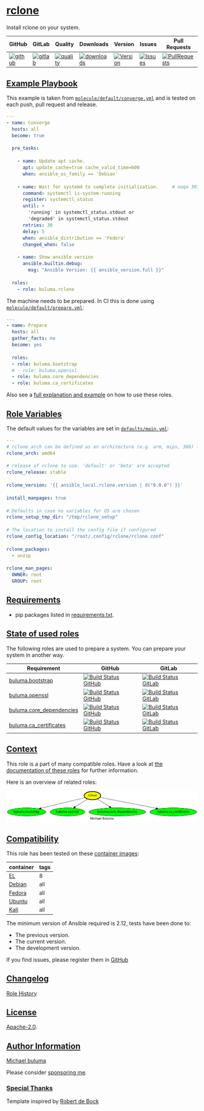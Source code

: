 # [rclone](#rclone)

Install rclone on your system.

|GitHub|GitLab|Quality|Downloads|Version|Issues|Pull Requests|
|------|------|-------|---------|-------|------|-------------|
|[![github](https://github.com/buluma/ansible-role-rclone/workflows/Ansible%20Molecule/badge.svg)](https://github.com/buluma/ansible-role-rclone/actions)|[![gitlab](https://gitlab.com/shadowwalker/ansible-role-rclone/badges/master/pipeline.svg)](https://gitlab.com/shadowwalker/ansible-role-rclone)|[![quality](https://img.shields.io/ansible/quality/58878)](https://galaxy.ansible.com/buluma/rclone)|[![downloads](https://img.shields.io/ansible/role/d/58878)](https://galaxy.ansible.com/buluma/rclone)|[![Version](https://img.shields.io/github/release/buluma/ansible-role-rclone.svg)](https://github.com/buluma/ansible-role-rclone/releases/)|[![Issues](https://img.shields.io/github/issues/buluma/ansible-role-rclone.svg)](https://github.com/buluma/ansible-role-rclone/issues/)|[![PullRequests](https://img.shields.io/github/issues-pr-closed-raw/buluma/ansible-role-rclone.svg)](https://github.com/buluma/ansible-role-rclone/pulls/)|

## [Example Playbook](#example-playbook)

This example is taken from [`molecule/default/converge.yml`](https://github.com/buluma/ansible-role-rclone/blob/master/molecule/default/converge.yml) and is tested on each push, pull request and release.

```yaml
---
- name: Converge
  hosts: all
  become: true

  pre_tasks:

    - name: Update apt cache.
      apt: update_cache=true cache_valid_time=600
      when: ansible_os_family == 'Debian'

    - name: Wait for systemd to complete initialization.     # noqa 303
      command: systemctl is-system-running
      register: systemctl_status
      until: >
        'running' in systemctl_status.stdout or
        'degraded' in systemctl_status.stdout
      retries: 30
      delay: 5
      when: ansible_distribution == 'Fedora'
      changed_when: false

    - name: Show ansible version
      ansible.builtin.debug:
        msg: "Ansible Version: {{ ansible_version.full }}"

  roles:
    - role: buluma.rclone
```

The machine needs to be prepared. In CI this is done using [`molecule/default/prepare.yml`](https://github.com/buluma/ansible-role-rclone/blob/master/molecule/default/prepare.yml):

```yaml
---
- name: Prepare
  hosts: all
  gather_facts: no
  become: yes

  roles:
  - role: buluma.bootstrap
  # - role: buluma.openssl
  - role: buluma.core_dependencies
  - role: buluma.ca_certificates
```

Also see a [full explanation and example](https://buluma.github.io/how-to-use-these-roles.html) on how to use these roles.

## [Role Variables](#role-variables)

The default values for the variables are set in [`defaults/main.yml`](https://github.com/buluma/ansible-role-rclone/blob/master/defaults/main.yml):

```yaml
---
# rclone_arch can be defined as an architecture (e.g. arm, mips, 386) listed at https://github.com/ncw/rclone/releases
rclone_arch: amd64

# release of rclone to use. 'default' or 'beta' are accepted
rclone_release: stable

rclone_version: '{{ ansible_local.rclone.version | d("0.0.0") }}'

install_manpages: true

# Defaults in case no variables for OS are chosen
rclone_setup_tmp_dir: "/tmp/rclone_setup"

# The location to install the config file if configured
rclone_config_location: "/root/.config/rclone/rclone.conf"

rclone_packages:
  - unzip

rclone_man_pages:
  OWNER: root
  GROUP: root
```

## [Requirements](#requirements)

- pip packages listed in [requirements.txt](https://github.com/buluma/ansible-role-rclone/blob/master/requirements.txt).

## [State of used roles](#state-of-used-roles)

The following roles are used to prepare a system. You can prepare your system in another way.

| Requirement | GitHub | GitLab |
|-------------|--------|--------|
|[buluma.bootstrap](https://galaxy.ansible.com/buluma/bootstrap)|[![Build Status GitHub](https://github.com/buluma/ansible-role-bootstrap/workflows/Ansible%20Molecule/badge.svg)](https://github.com/buluma/ansible-role-bootstrap/actions)|[![Build Status GitLab](https://gitlab.com/shadowwalker/ansible-role-bootstrap/badges/master/pipeline.svg)](https://gitlab.com/shadowwalker/ansible-role-bootstrap)|
|[buluma.openssl](https://galaxy.ansible.com/buluma/openssl)|[![Build Status GitHub](https://github.com/buluma/ansible-role-openssl/workflows/Ansible%20Molecule/badge.svg)](https://github.com/buluma/ansible-role-openssl/actions)|[![Build Status GitLab](https://gitlab.com/shadowwalker/ansible-role-openssl/badges/master/pipeline.svg)](https://gitlab.com/shadowwalker/ansible-role-openssl)|
|[buluma.core_dependencies](https://galaxy.ansible.com/buluma/core_dependencies)|[![Build Status GitHub](https://github.com/buluma/ansible-role-core_dependencies/workflows/Ansible%20Molecule/badge.svg)](https://github.com/buluma/ansible-role-core_dependencies/actions)|[![Build Status GitLab](https://gitlab.com/shadowwalker/ansible-role-core_dependencies/badges/master/pipeline.svg)](https://gitlab.com/shadowwalker/ansible-role-core_dependencies)|
|[buluma.ca_certificates](https://galaxy.ansible.com/buluma/ca_certificates)|[![Build Status GitHub](https://github.com/buluma/ansible-role-ca_certificates/workflows/Ansible%20Molecule/badge.svg)](https://github.com/buluma/ansible-role-ca_certificates/actions)|[![Build Status GitLab](https://gitlab.com/shadowwalker/ansible-role-ca_certificates/badges/master/pipeline.svg)](https://gitlab.com/shadowwalker/ansible-role-ca_certificates)|

## [Context](#context)

This role is a part of many compatible roles. Have a look at [the documentation of these roles](https://buluma.github.io/) for further information.

Here is an overview of related roles:

![dependencies](https://raw.githubusercontent.com/buluma/ansible-role-rclone/png/requirements.png "Dependencies")

## [Compatibility](#compatibility)

This role has been tested on these [container images](https://hub.docker.com/u/buluma):

|container|tags|
|---------|----|
|[EL](https://hub.docker.com/repository/docker/buluma/enterpriselinux/general)|8|
|[Debian](https://hub.docker.com/repository/docker/buluma/debian/general)|all|
|[Fedora](https://hub.docker.com/repository/docker/buluma/fedora/general)|all|
|[Ubuntu](https://hub.docker.com/repository/docker/buluma/ubuntu/general)|all|
|[Kali](https://hub.docker.com/repository/docker/buluma/kali/general)|all|

The minimum version of Ansible required is 2.12, tests have been done to:

- The previous version.
- The current version.
- The development version.

If you find issues, please register them in [GitHub](https://github.com/buluma/ansible-role-rclone/issues)

## [Changelog](#changelog)

[Role History](https://github.com/buluma/ansible-role-rclone/blob/master/CHANGELOG.md)

## [License](#license)

[Apache-2.0](https://github.com/buluma/ansible-role-rclone/blob/master/LICENSE).

## [Author Information](#author-information)

[Michael buluma](https://buluma.github.io/)

Please consider [sponsoring me](https://github.com/sponsors/buluma).

### [Special Thanks](#special-thanks)

Template inspired by [Robert de Bock](https://github.com/robertdebock)
